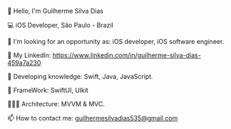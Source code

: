 👤 Hello, I'm Guilherme Silva Dias

💻 iOS Developer, São Paulo - Brazil

🌱 I'm looking for an opportunity as: iOS developer, iOS software engineer.

📄 My LinkedIn: https://www.linkedin.com/in/guilherme-silva-dias-459a7a230

🔭 Developing knowledge: Swift, Java, JavaScript.

📖 FrameWork: SwiftUI, Ulkit

🧑🏻‍💻 Architecture: MVVM & MVC.

📫 How to contact me: guilhermesilvadias535@gmail.com

<!---
iOSDevoloperGui/iOSDevoloperGui is a ✨ special ✨ repository because its `README.md` (this file) appears on your GitHub profile.
You can click the Preview link to take a look at your changes.
--->
